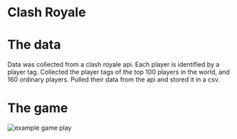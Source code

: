 # Clash Royale 

# The data
Data was collected from a clash royale api. Each player is identified by a player tag. Collected the player tags of the top 100 players in the world, and 160 ordinary players. Pulled their data from the api and stored it in a csv. 

# The game 

![example game play](https://j.gifs.com/P72nYn.gif)

